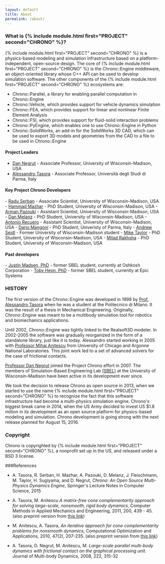 ```yaml
---
layout: default
title: About
permalink: /about/
---
```



<h3>What is {% include module.html first="PROJECT" second="CHRONO" %}?</h3>

{% include module.html first="PROJECT" second="CHRONO" %} is a physics-based modeling and simulation infrastructure based on a platform-independent, open-source design. The core of {% include module.html first="PROJECT" second="CHRONO" %} is the Chrono::Engine middleware, an object-oriented library whose C++ API can be used to develop simulation software. The other components of the {% include module.html first="PROJECT" second="CHRONO" %} ecosystems are: 

- Chrono::Parallel, a library for enabling parallel computation in Chrono::Engine
- Chrono::Vehicle, which provides support for vehicle dynamics simulation
- Chrono::FEA, which provides support for linear and nonlinear Finite Element Analysis
- Chrono::FSI, which provides support for fluid-solid interaction problems
- Chrono::PyEngine, which enables one to use Chrono::Engine in Python
- Chrono::SolidWorks, an add-in for the SolidWorks 3D CAD, which can be used to export 3D models and geometries from the CAD to a file to be used in Chrono::Engine


<h4> Project Leaders</h4>


- <a href="http://homepages.cae.wisc.edu/~negrut/index.htm">Dan Negrut</a> - Associate Professor, University of Wisconsin-Madison, USA
- <a href="http://dynamics.eng.unipr.it/tasora">Alessandro Tasora</a> - Associate Professor, Università degli Studi di Parma, Italy



<h4>Key Project Chrono Developers</h4>
- <a href="link= http://sbel.wisc.edu/People/ ">Radu Serban</a> - Associate Scientist, University of Wisconsin-Madison, USA
- <a href="link= http://hamelot.co.uk/ ">Hammad Mazhar</a> - PhD Student, University of Wisconsin-Madison, USA
- <a href="link= http://sbel.wisc.edu/People/ ">Arman Pazouki</a> - Assistant Scientist, University of Wisconsin-Madison, USA
- <a href="link= http://melanz.us/ ">Dan Melanz</a> - PhD Student, University of Wisconsin-Madison, USA
- <a href="link= http://sbel.wisc.edu/People/ ">Antonio Recuero</a> - Assistant Scientist, University of Wisconsin-Madison, USA
- <a href="link= http://sbel.wisc.edu/People/ ">Dario Mangoni</a> - PhD Student, Univeristy of Parma, Italy
- <a href="link= http://sbel.wisc.edu/People/ ">Andrew Seidl</a> - Former University of Wisconsin-Madison student
- <a href="link= http://sbel.wisc.edu/People/ ">Mike Taylor</a> - PhD Student, University of Wisconsin-Madison, USA
- <a href="link= http://sbel.wisc.edu/People/ ">Milad Rakhsha</a> - PhD Student, University of Wisconsin-Madison, USA


<h4>Past developers</h4>
- <a href="link= http://sbel.wisc.edu/People/madsen/sbel.html ">Justin Madsen, PhD</a> - former SBEL student, currently at Oshkosh Corporation
- <a href="link= http://sbel.wisc.edu/People/heyn/index.htm ">Toby Heyn, PhD</a> - former SBEL student, currently at Epic Systems


### HISTORY

The first version of the Chrono::Engine was developed in 1998 by [Prof. Alessandro Tasora](http://dynamics.eng.unipr.it/tasora) when he was a student at the Politecnico di Milano. It was the result of a thesis in Mechanical Engineering. Originally, Chrono::Engine was meant to be a multibody simulation tool for robotics and biomechanics applications.

Until 2002, Chrono::Engine was tightly linked to the Realsoft3D modeler. In 2002-2005 the software was gradually reorganized in the form of a standalone library, just like it is today. Alessandro started working in 2005 with [Professor Mihai Anitescu](http://www.mcs.anl.gov/~anitescu/) from University of Chicago and Argonne National Laboratories. This joint work led to a set of advanced solvers for the case of frictional contacts. 

[Professor Dan Negrut](http://homepages.cae.wisc.edu/~negrut/index.htm) joined the Project Chrono effort in 2007. The members of Simulation-Based Engineering Lab [\(SBEL\)](http://sbel.wisc.edu) at the University of Wisconsin-Madison have been active in its development ever since. 

We took the decision to release Chrono as open source in 2013, when we started to use the name {% include module.html first="PROJECT" second="CHRONO" %} to recognize the fact that this software infrastructure had become a multi-physics simulation engine. Chrono's biggest break came in 2014, when the US Army decided to invest US $1.8 million in its development as an open source platform for physics-based modeling and simulation. Chrono development is going strong with the next release planned for August 15, 2016. 

### Copyright
Chrono is copyrighted by {% include module.html first="PROJECT" second="CHRONO" %}, a nonprofit set up in the US, and released under a BSD 3 license. 

###References

- A. Tasora, R. Serban, H. Mazhar, A. Pazouki, D. Melanz, J. Fleischmann, M. Taylor, H. Sugiyama, and D. Negrut, *Chrono: An Open Source Multi-Physics Dynamics Engine*, Springer's Lecture Notes in Computer Science, 2015

<!-- -->

-   A. Tasora, M. Anitescu *A matrix-free cone complementarity
approach for solving large-scale, nonsmooth, rigid body dynamics*,
Computer Methods in Applied Mechanics and Engineering, 2011, 200,
439 - 45. (also preprint version from [this
link](http://www.mcs.anl.gov/~anitescu/PUBLICATIONS/2010/preprint_TASORA_ANITESCU_COMP.pdf))

<!-- -->

-   M. Anitescu, A. Tasora, *An iterative approach for cone
complementarity problems for nonsmooth dynamics*, Computational
Optimization and Applications, 2010, 47(2), 207-235. (also preprint
version from [this
link](http://www.mcs.anl.gov/uploads/cels/papers/P1413.pdf))

<!-- -->

-   A. Tasora, D. Negrut, M. Anitescu, M. *Large-scale parallel
multi-body dynamics with frictional contact on the graphical
processing unit*. Journal of Multi-body Dynamics, 2008, 222, 315-32

<br><br>
